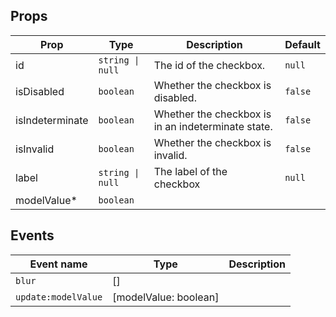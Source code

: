 <!-- This file is automatically generated, do not edit manually. -->

<script setup>
import FormCheckboxPlayground from './FormCheckboxPlayground.vue'
</script>

<FormCheckboxPlayground />

## Props

| Prop | Type | Description | Default |
| ---- | ---- | ----------- | ------- |
| id | `string \| null` | The id of the checkbox. | `null` |
| isDisabled | `boolean` | Whether the checkbox is disabled. | `false` |
| isIndeterminate | `boolean` | Whether the checkbox is in an indeterminate state. | `false` |
| isInvalid | `boolean` | Whether the checkbox is invalid. | `false` |
| label | `string \| null` | The label of the checkbox | `null` |
| modelValue* | `boolean` |  |  |


## Events

| Event name | Type | Description |
| ---------- | ---- | ----------- |
| `blur` | [] |  |
| `update:modelValue` | [modelValue: boolean] |  |

